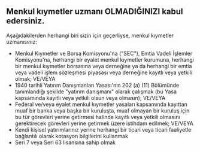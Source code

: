 ## Menkul kıymetler uzmanı OLMADIĞINIZI kabul edersiniz.

Aşağıdakilerden herhangi biri sizin için geçerliyse, menkul kıymetler uzmanısınız:
- Menkul Kıymetler ve Borsa Komisyonu'na ("SEC"), Emtia Vadeli İşlemler Komisyonu'na, herhangi bir eyalet menkul kıymetler kurumuna, herhangi bir menkul kıymetler borsasına veya derneğine ya da herhangi bir emtia veya vadeli işlem sözleşmesi piyasası veya derneğine kayıtlı veya yetkili olmak; VE/VEYA
- 1940 tarihli Yatırım Danışmanları Yasası'nın 202 (a) (11) Bölümünde tanımlandığı şekilde "yatırım danışmanı" olarak çalışmak (bu Yasa kapsamında kayıtlı veya yetkili olsun veya olmasın); VE/VEYA
- Federal ve/veya eyalet menkul kıymetler yasaları kapsamında kayıttan muaf bir banka veya başka bir kuruluşta, muaf olmayan bir kuruluş için bu tür görevleri yerine getirmesi halinde kayıtlı veya yetkili olmasını gerektirecek görevleri yerine getirmek üzere istihdam edilmek; VE/VEYA
- Kendi kişisel yatırımlarınız yerine herhangi bir ticari veya ticari faaliyetle bağlantılı olarak kotasyon bilgilerini kullanmak
- Seri 7 veya Seri 63 lisansına sahip olmak
